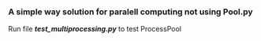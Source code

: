 ### A simple way solution for paralell computing not using Pool.py

Run file ***test_multiprocessing.py*** to test ProcessPool

